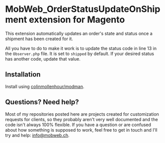 # MobWeb_OrderStatusUpdateOnShipment extension for Magento

This extension automatically updates an order's state and status once a shipment has been created for it.

All you have to do to make it work is to update the status code in line 13 in the `Observer.php` file. It is set to `shipped` by default. If your desired status has another code, update that value.

## Installation

Install using [colinmollenhour/modman](https://github.com/colinmollenhour/modman/).

## Questions? Need help?

Most of my repositories posted here are projects created for customization requests for clients, so they probably aren't very well documented and the code isn't always 100% flexible. If you have a question or are confused about how something is supposed to work, feel free to get in touch and I'll try and help: [info@mobweb.ch](mailto:info@mobweb.ch).